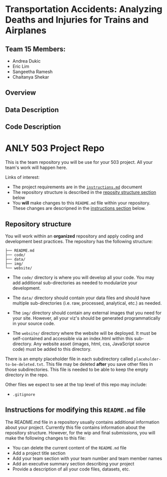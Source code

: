 # **Transportation Accidents:** Analyzing Deaths and Injuries for Trains and Airplanes

## Team 15 Members:
* Andrea Dukic
* Eric Lim
* Sangeetha Ramesh
* Chaitanya Shekar

## Overview

## Data Description

## Code Description
# ANLY 503 Project Repo

This is the team repository you will be use for your 503 project. All your team's work will happen here. 

Links of interest:
* The project requirements are in the [`instructions.md`](instructions.md) document
* The repository structure is described in the [reposity structure section](#repository-structure) below
* You **will** make changes to this `README.md` file within your repository. These changes are descripned in the [instructions section](#instructions-for-modifying-this-readmemd-file) below.

## Repository structure

You will work within an **organized** repository and apply coding and development best practices. The repository has the following structure:

```.
├── README.md
├── code/
├── data/
├── img/
└── website/
```

* The `code/` directory is where you will develop all your code.  You may add additional sub-directories as needed to modularize your development.

* The `data/` directory should contain your data files and should have multiple sub-directories (i.e. raw, processed, analytical, etc.) as needed.

* The `img/` directory should contain any external images that you need for your site. However, all your viz's should be generated programmatically in your source code.

* The `website/` directory where the website will be deployed. It must be self-contained and accessible via an index.html within this sub-directory.  Any website asset (images, html, css, JavaScript source code) must be added to this directory. 

There is an empty placeholder file in each subdirectory called `placeholder-to-be-deleted.txt`. This file may be deleted **after** you save other files in those subdirectories. This file is needed to be able to keep the empty directory in the repo.

Other files we expect to see at the top level of this repo may include:
- `.gitignore`


## Instructions for modifying this `README.md` file

The README.md file in a repository usually contains additional information about your project. Currently this file contains information about the repository structure. However, for the wip and final submissions, you will make the following changes to this file:

* You can delete the current content of the `README.md` file
* Add a project title section
* Add your team section with your team number and team member names
* Add an executive summary section describing your project
* Provide a description of all your code files, datasets, etc.

